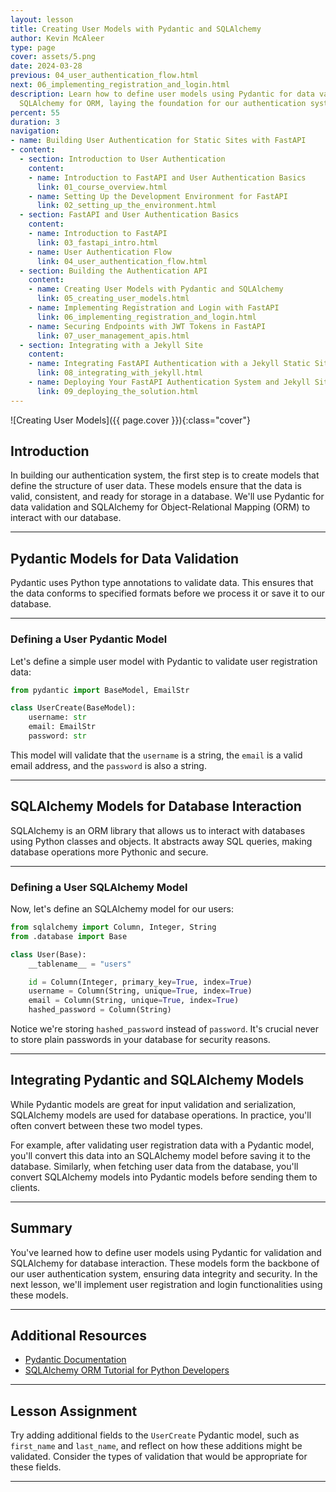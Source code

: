 ```yaml
---
layout: lesson
title: Creating User Models with Pydantic and SQLAlchemy
author: Kevin McAleer
type: page
cover: assets/5.png
date: 2024-03-28
previous: 04_user_authentication_flow.html
next: 06_implementing_registration_and_login.html
description: Learn how to define user models using Pydantic for data validation and
  SQLAlchemy for ORM, laying the foundation for our authentication system.
percent: 55
duration: 3
navigation:
- name: Building User Authentication for Static Sites with FastAPI
- content:
  - section: Introduction to User Authentication
    content:
    - name: Introduction to FastAPI and User Authentication Basics
      link: 01_course_overview.html
    - name: Setting Up the Development Environment for FastAPI
      link: 02_setting_up_the_environment.html
  - section: FastAPI and User Authentication Basics
    content:
    - name: Introduction to FastAPI
      link: 03_fastapi_intro.html
    - name: User Authentication Flow
      link: 04_user_authentication_flow.html
  - section: Building the Authentication API
    content:
    - name: Creating User Models with Pydantic and SQLAlchemy
      link: 05_creating_user_models.html
    - name: Implementing Registration and Login with FastAPI
      link: 06_implementing_registration_and_login.html
    - name: Securing Endpoints with JWT Tokens in FastAPI
      link: 07_user_management_apis.html
  - section: Integrating with a Jekyll Site
    content:
    - name: Integrating FastAPI Authentication with a Jekyll Static Site
      link: 08_integrating_with_jekyll.html
    - name: Deploying Your FastAPI Authentication System and Jekyll Site
      link: 09_deploying_the_solution.html
---
```



![Creating User Models]({{ page.cover }}){:class="cover"}

## Introduction

In building our authentication system, the first step is to create models that define the structure of user data. These models ensure that the data is valid, consistent, and ready for storage in a database. We'll use Pydantic for data validation and SQLAlchemy for Object-Relational Mapping (ORM) to interact with our database.

---

## Pydantic Models for Data Validation

Pydantic uses Python type annotations to validate data. This ensures that the data conforms to specified formats before we process it or save it to our database.

---

### Defining a User Pydantic Model

Let's define a simple user model with Pydantic to validate user registration data:

```python
from pydantic import BaseModel, EmailStr

class UserCreate(BaseModel):
    username: str
    email: EmailStr
    password: str
```

This model will validate that the `username` is a string, the `email` is a valid email address, and the `password` is also a string.

---

## SQLAlchemy Models for Database Interaction

SQLAlchemy is an ORM library that allows us to interact with databases using Python classes and objects. It abstracts away SQL queries, making database operations more Pythonic and secure.

---

### Defining a User SQLAlchemy Model

Now, let's define an SQLAlchemy model for our users:

```python
from sqlalchemy import Column, Integer, String
from .database import Base

class User(Base):
    __tablename__ = "users"

    id = Column(Integer, primary_key=True, index=True)
    username = Column(String, unique=True, index=True)
    email = Column(String, unique=True, index=True)
    hashed_password = Column(String)
```

Notice we're storing `hashed_password` instead of `password`. It's crucial never to store plain passwords in your database for security reasons.

---

## Integrating Pydantic and SQLAlchemy Models

While Pydantic models are great for input validation and serialization, SQLAlchemy models are used for database operations. In practice, you'll often convert between these two model types.

For example, after validating user registration data with a Pydantic model, you'll convert this data into an SQLAlchemy model before saving it to the database. Similarly, when fetching user data from the database, you'll convert SQLAlchemy models into Pydantic models before sending them to clients.

---

## Summary

You've learned how to define user models using Pydantic for validation and SQLAlchemy for database interaction. These models form the backbone of our user authentication system, ensuring data integrity and security. In the next lesson, we'll implement user registration and login functionalities using these models.

---

## Additional Resources

- [Pydantic Documentation](https://pydantic-docs.helpmanual.io/)
- [SQLAlchemy ORM Tutorial for Python Developers](https://docs.sqlalchemy.org/en/14/orm/tutorial.html)

---

## Lesson Assignment

Try adding additional fields to the `UserCreate` Pydantic model, such as `first_name` and `last_name`, and reflect on how these additions might be validated. Consider the types of validation that would be appropriate for these fields.

---
